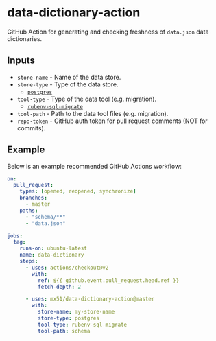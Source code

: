 # data-dictionary-action

GitHub Action for generating and checking freshness of `data.json` data dictionaries.

## Inputs

* `store-name` - Name of the data store.
* `store-type` - Type of the data store.
    - [`postgres`](https://www.postgresql.org/)
* `tool-type` - Type of the data tool (e.g. migration).
    - [`rubenv-sql-migrate`](https://github.com/rubenv/sql-migrate)
* `tool-path` - Path to the data tool files (e.g. migration).
* `repo-token` - GitHub auth token for pull request comments (NOT for commits).

## Example

Below is an example recommended GitHub Actions workflow:

```yaml
on:
  pull_request:
    types: [opened, reopened, synchronize]
    branches:
      - master
    paths:
      - "schema/**"
      - "data.json"

jobs:
  tag:
    runs-on: ubuntu-latest
    name: data-dictionary
    steps:
      - uses: actions/checkout@v2
        with:
          ref: ${{ github.event.pull_request.head.ref }}
          fetch-depth: 2

      - uses: mx51/data-dictionary-action@master
        with:
          store-name: my-store-name
          store-type: postgres
          tool-type: rubenv-sql-migrate
          tool-path: schema
```
